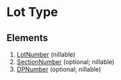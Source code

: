 # Lot Type

## Elements

1. [LotNumber](AustralianLotNumber.md) (nillable)
2. [SectionNumber](SectionNumber.md) (optional; nillable)
3. [DPNumber](DepositedPlanNumber.md) (optional; nillable)